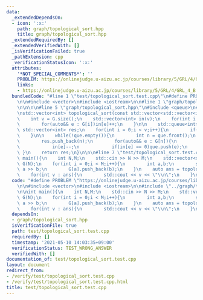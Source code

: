 ```yaml
---
data:
  _extendedDependsOn:
  - icon: ':x:'
    path: graph/topological_sort.hpp
    title: graph/topological_sort.hpp
  _extendedRequiredBy: []
  _extendedVerifiedWith: []
  _isVerificationFailed: true
  _pathExtension: cpp
  _verificationStatusIcon: ':x:'
  attributes:
    '*NOT_SPECIAL_COMMENTS*': ''
    PROBLEM: https://onlinejudge.u-aizu.ac.jp/courses/library/5/GRL/4/GRL_4_B
    links:
    - https://onlinejudge.u-aizu.ac.jp/courses/library/5/GRL/4/GRL_4_B
  bundledCode: "#line 1 \"test/topological_sort.test.cpp\"\n#define PROBLEM \"https://onlinejudge.u-aizu.ac.jp/courses/library/5/GRL/4/GRL_4_B\"\
    \n\n#include <vector>\n#include <iostream>\n\n#line 1 \"graph/topological_sort.hpp\"\
    \n\n\n\n#line 5 \"graph/topological_sort.hpp\"\n#include <queue>\n#include <cassert>\n\
    \nstd::vector<int> topological_sort(const std::vector<std::vector<int>>& G){\n\
    \    int v = G.size();\n    std::vector<int> in(v);\n    for(int i = 0;i < v;i++){\n\
    \        for(auto&& e : G[i])in[e]++;\n    }\n\n    std::queue<int> que;\n   \
    \ std::vector<int> res;\n    for(int i = 0;i < v;i++){\n        if(in[i] == 0)que.push(i);\n\
    \    }\n\n    while(!que.empty()){\n        int n = que.front();\n        que.pop();\n\
    \        res.push_back(n);\n        for(auto&& e : G[n]){\n            assert(in[e]);\n\
    \            in[e]--;\n            if(in[e] == 0)que.push(e);\n        }\n   \
    \ }\n    return res;\n}\n\n\n#line 7 \"test/topological_sort.test.cpp\"\n\nint\
    \ main(){\n    int N,M;\n    std::cin >> N >> M;\n    std::vector<std::vector<int>>\
    \ G(N);\n    for(int i = 0;i < M;i++){\n        int a,b;\n        std::cin >>\
    \ a >> b;\n        G[a].push_back(b);\n    }\n    auto ans = topological_sort(G);\n\
    \    for(int v : ans){\n        std::cout << v << \"\\n\";\n    }\n}\n"
  code: "#define PROBLEM \"https://onlinejudge.u-aizu.ac.jp/courses/library/5/GRL/4/GRL_4_B\"\
    \n\n#include <vector>\n#include <iostream>\n\n#include \"../graph/topological_sort.hpp\"\
    \n\nint main(){\n    int N,M;\n    std::cin >> N >> M;\n    std::vector<std::vector<int>>\
    \ G(N);\n    for(int i = 0;i < M;i++){\n        int a,b;\n        std::cin >>\
    \ a >> b;\n        G[a].push_back(b);\n    }\n    auto ans = topological_sort(G);\n\
    \    for(int v : ans){\n        std::cout << v << \"\\n\";\n    }\n}"
  dependsOn:
  - graph/topological_sort.hpp
  isVerificationFile: true
  path: test/topological_sort.test.cpp
  requiredBy: []
  timestamp: '2021-05-10 14:03:35+09:00'
  verificationStatus: TEST_WRONG_ANSWER
  verifiedWith: []
documentation_of: test/topological_sort.test.cpp
layout: document
redirect_from:
- /verify/test/topological_sort.test.cpp
- /verify/test/topological_sort.test.cpp.html
title: test/topological_sort.test.cpp
---
```

